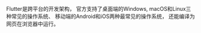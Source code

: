 Flutter是跨平台的开发架构，
官方支持了桌面端的Windows, macOS和Linux三种常见的操作系统、
移动端的Android和iOS两种最常见的操作系统，
还能编译为网页在浏览器中运行。
